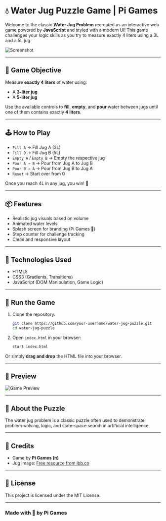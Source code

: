 # 💧 Water Jug Puzzle Game | Pi Games

Welcome to the classic **Water Jug Problem** recreated as an interactive web game powered by **JavaScript** and styled with a modern UI! This game challenges your logic skills as you try to measure exactly 4 liters using a 3L and a 5L jug.

![Screenshot](https://i.ibb.co/G2R7FVx/glass-jug.png)

---

## 🎯 Game Objective

Measure **exactly 4 liters** of water using:
- A **3-liter jug**
- A **5-liter jug**

Use the available controls to **fill**, **empty**, and **pour** water between jugs until one of them contains exactly **4 liters**.

---

## 🕹️ How to Play

- `Fill A` → Fill Jug A (3L)
- `Fill B` → Fill Jug B (5L)
- `Empty A` / `Empty B` → Empty the respective jug
- `Pour A → B` → Pour from Jug A to Jug B
- `Pour B → A` → Pour from Jug B to Jug A
- `Reset` → Start over from 0

Once you reach 4L in any jug, you win! 🎉

---

## 📦 Features

- Realistic jug visuals based on volume
- Animated water levels
- Splash screen for branding (Pi Games 🧠)
- Step counter for challenge tracking
- Clean and responsive layout

---

## 🔧 Technologies Used

- HTML5
- CSS3 (Gradients, Transitions)
- JavaScript (DOM Manipulation, Game Logic)

---

## 🚀 Run the Game

1. Clone the repository:
   ```bash
   git clone https://github.com/your-username/water-jug-puzzle.git
   cd water-jug-puzzle
   ```

2. Open `index.html` in your browser:
   ```bash
   start index.html
   ```

Or simply **drag and drop** the HTML file into your browser.

---

## 📸 Preview

![Game Preview](https://i.ibb.co/G2R7FVx/glass-jug.png)

---

## 🧠 About the Puzzle

The water jug problem is a classic puzzle often used to demonstrate problem-solving, logic, and state-space search in artificial intelligence.

---

## 🙌 Credits

- Game by **Pi Games (π)**
- Jug image: [Free resource from ibb.co](https://i.ibb.co/G2R7FVx/glass-jug.png)

---

## 📜 License

This project is licensed under the MIT License.

---

### Made with 💙 by Pi Games